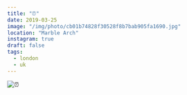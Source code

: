 ```yaml
---
title: "⏰"
date: 2019-03-25
image: "/img/photo/cb01b74828f30528f8b7bab905fa1690.jpg"
location: "Marble Arch"
instagram: true
draft: false
tags:
  - london
  - uk
---
```


![⏰](/img/photo/cb01b74828f30528f8b7bab905fa1690.jpg)
